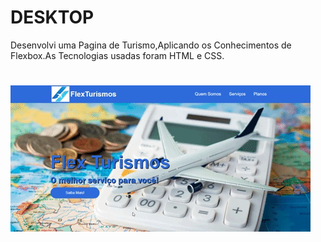 # DESKTOP
Desenvolvi uma Pagina de Turismo,Aplicando os Conhecimentos de Flexbox.As Tecnologias usadas foram HTML e CSS.




![enter image description here](https://github.com/emersonpacifico/Flex-Turismo/blob/master/images/giphy%20pagina%20turismo.gif?raw=true)
=======

